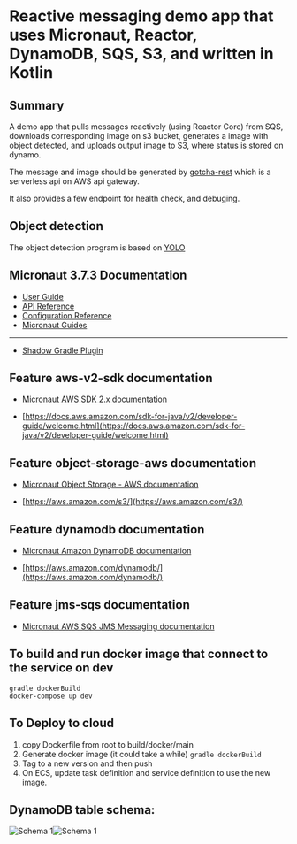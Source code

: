 # Reactive messaging demo app that uses Micronaut, Reactor, DynamoDB, SQS, S3, and written in Kotlin

## Summary

A demo app that pulls messages reactively (using Reactor Core) from SQS, downloads corresponding image on s3 bucket, generates a image with object detected, and uploads output image to S3, where status is stored on dynamo. 

The message and image should be generated by [gotcha-rest](https://github.com/liang121900/gotcha-detection-rest) which is a serverless api on AWS api gateway.

It also provides a few endpoint for health check, and debuging.

## Object detection
The object detection program is based on [YOLO](https://pjreddie.com/darknet/yolo/)

## Micronaut 3.7.3 Documentation

- [User Guide](https://docs.micronaut.io/3.7.3/guide/index.html)
- [API Reference](https://docs.micronaut.io/3.7.3/api/index.html)
- [Configuration Reference](https://docs.micronaut.io/3.7.3/guide/configurationreference.html)
- [Micronaut Guides](https://guides.micronaut.io/index.html)

---

- [Shadow Gradle Plugin](https://plugins.gradle.org/plugin/com.github.johnrengelman.shadow)

## Feature aws-v2-sdk documentation

- [Micronaut AWS SDK 2.x documentation](https://micronaut-projects.github.io/micronaut-aws/latest/guide/)

- [https://docs.aws.amazon.com/sdk-for-java/v2/developer-guide/welcome.html](https://docs.aws.amazon.com/sdk-for-java/v2/developer-guide/welcome.html)

## Feature object-storage-aws documentation

- [Micronaut Object Storage - AWS documentation](https://micronaut-projects.github.io/micronaut-object-storage/latest/guide/)

- [https://aws.amazon.com/s3/](https://aws.amazon.com/s3/)

## Feature dynamodb documentation

- [Micronaut Amazon DynamoDB documentation](https://micronaut-projects.github.io/micronaut-aws/latest/guide/#dynamodb)

- [https://aws.amazon.com/dynamodb/](https://aws.amazon.com/dynamodb/)

## Feature jms-sqs documentation

- [Micronaut AWS SQS JMS Messaging documentation](https://micronaut-projects.github.io/micronaut-jms/snapshot/guide/index.html)

## To build and run docker image that connect to the service on dev

```
gradle dockerBuild
docker-compose up dev
```

## To Deploy to cloud

1. copy Dockerfile from root to build/docker/main
2. Generate docker image (it could take a while)
   ```gradle dockerBuild```
2. Tag to a new version and then push
3. On ECS, update task definition and service definition to use the new image.

## DynamoDB table schema:
<img src="./doc/schema/gotcha-object-detection-dev.png"
alt="Schema 1"
style="float: left; margin-bottom: 10px;" />

<img src="./doc/schema/GSI_gotcha-object-detection-dev_gsi-sk-pk.png"
alt="Schema 1"
style="float: left; margin-right: 10px;" />
